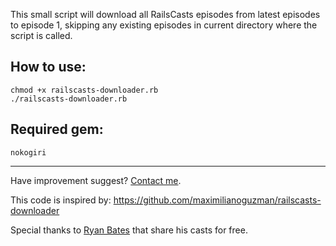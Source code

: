 This small script will download all RailsCasts episodes from latest episodes to episode 1, skipping any existing episodes in current directory where the script is called.

## How to use:

    chmod +x railscasts-downloader.rb
    ./railscasts-downloader.rb

## Required gem:

    nokogiri


---

Have improvement suggest? [Contact me](https://github.com/inbox/new/donnykurnia).

This code is inspired by:
https://github.com/maximilianoguzman/railscasts-downloader

Special thanks to [Ryan Bates](https://github.com/inbox/new/ryanb) that share his casts for free.

